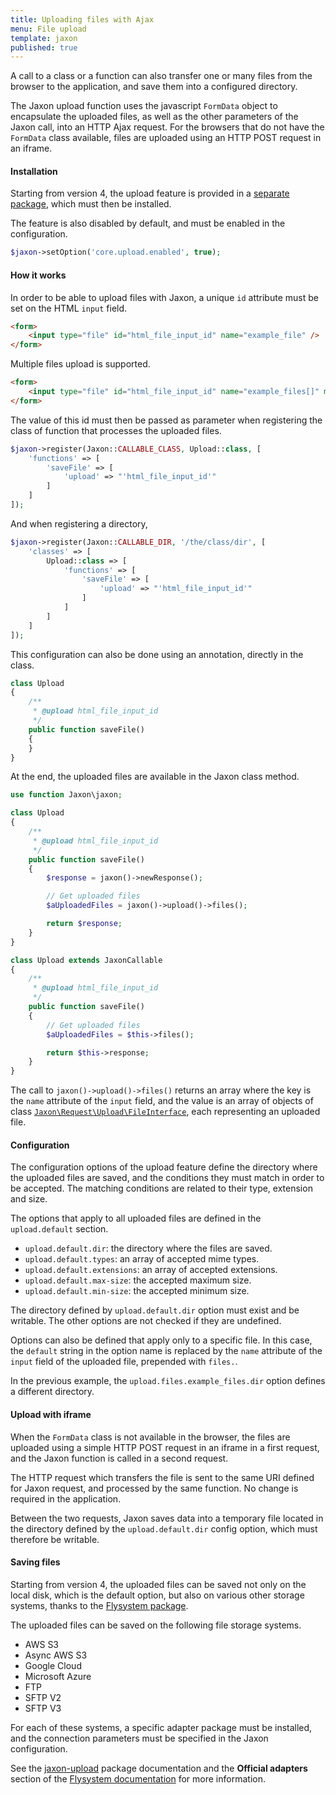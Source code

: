 ```yaml
---
title: Uploading files with Ajax
menu: File upload
template: jaxon
published: true
---
```


A call to a class or a function can also transfer one or many files from the browser to the application, and save them into a configured directory.

The Jaxon upload function uses the javascript `FormData` object to encapsulate the uploaded files, as well as the other parameters of the Jaxon call, into an HTTP Ajax request.
For the browsers that do not have the `FormData` class available, files are uploaded using an HTTP POST request in an iframe.

#### Installation

Starting from version 4, the upload feature is provided in a [separate package](https://github.com/jaxon-php/jaxon-upload), which must then be installed.

The feature is also disabled by default, and must be enabled in the configuration.

```php
$jaxon->setOption('core.upload.enabled', true);
```

#### How it works

In order to be able to upload files with Jaxon, a unique `id` attribute must be set on the HTML `input` field.

```html
<form>
    <input type="file" id="html_file_input_id" name="example_file" />
</form>
```

Multiple files upload is supported.

```html
<form>
    <input type="file" id="html_file_input_id" name="example_files[]" multiple="multiple" />
</form>
```

The value of this id must then be passed as parameter when registering the class of function that processes the uploaded files.

```php
$jaxon->register(Jaxon::CALLABLE_CLASS, Upload::class, [
    'functions' => [
        'saveFile' => [
            'upload' => "'html_file_input_id'"
        ]
    ]
]);
```

And when registering a directory,

```php
$jaxon->register(Jaxon::CALLABLE_DIR, '/the/class/dir', [
    'classes' => [
        Upload::class => [
            'functions' => [
                'saveFile' => [
                    'upload' => "'html_file_input_id'"
                ]
            ]
        ]
    ]
]);
```

This configuration can also be done using an annotation, directly in the class.

```php
class Upload
{
    /**
     * @upload html_file_input_id
     */
    public function saveFile()
    {
    }
}
```

At the end, the uploaded files are available in the Jaxon class method.

```php
use function Jaxon\jaxon;

class Upload
{
    /**
     * @upload html_file_input_id
     */
    public function saveFile()
    {
        $response = jaxon()->newResponse();

        // Get uploaded files
        $aUploadedFiles = jaxon()->upload()->files();

        return $response;
    }
}
```

```php
class Upload extends JaxonCallable
{
    /**
     * @upload html_file_input_id
     */
    public function saveFile()
    {
        // Get uploaded files
        $aUploadedFiles = $this->files();

        return $this->response;
    }
}
```

The call to `jaxon()->upload()->files()` returns an array where the key is the `name` attribute of the `input` field, and the value is an array of objects of class [`Jaxon\Request\Upload\FileInterface`](https://github.com/jaxon-php/jaxon-core/blob/master/src/Request/Upload/FileInterface.php), each representing an uploaded file.

#### Configuration

The configuration options of the upload feature define the directory where the uploaded files are saved, and the conditions they must match in order to be accepted.
The matching conditions are related to their type, extension and size.

The options that apply to all uploaded files are defined in the `upload.default` section.

- `upload.default.dir`: the directory where the files are saved.
- `upload.default.types`: an array of accepted mime types.
- `upload.default.extensions`: an array of accepted extensions.
- `upload.default.max-size`: the accepted maximum size.
- `upload.default.min-size`: the accepted minimum size.

The directory defined by `upload.default.dir` option must exist and be writable.
The other options are not checked if they are undefined.

Options can also be defined that apply only to a specific file. In this case, the `default` string in the option name is replaced by the `name` attribute of the `input` field of the uploaded file, prepended with `files.`.

In the previous example, the `upload.files.example_files.dir` option defines a different directory.

#### Upload with iframe

When the `FormData` class is not available in the browser, the files are uploaded using a simple HTTP POST request in an iframe in a first request, and the Jaxon function is called in a second request.

The HTTP request which transfers the file is sent to the same URI defined for Jaxon request, and processed by the same function.
No change is required in the application.

Between the two requests, Jaxon saves data into a temporary file located in the directory defined by the `upload.default.dir` config option, which must therefore be writable.

#### Saving files

Starting from version 4, the uploaded files can be saved not only on the local disk, which is the default option, but also on various other storage systems, thanks to the [Flysystem package](https://flysystem.thephpleague.com).

The uploaded files can be saved on the following file storage systems.
- AWS S3
- Async AWS S3
- Google Cloud
- Microsoft Azure
- FTP
- SFTP V2
- SFTP V3

For each of these systems, a specific adapter package must be installed, and the connection parameters must be specified in the Jaxon configuration.

See the [jaxon-upload](https://github.com/jaxon-php/jaxon-upload) package documentation and the **Official adapters** section of the [Flysystem documentation](https://flysystem.thephpleague.com/docs/) for more information.
